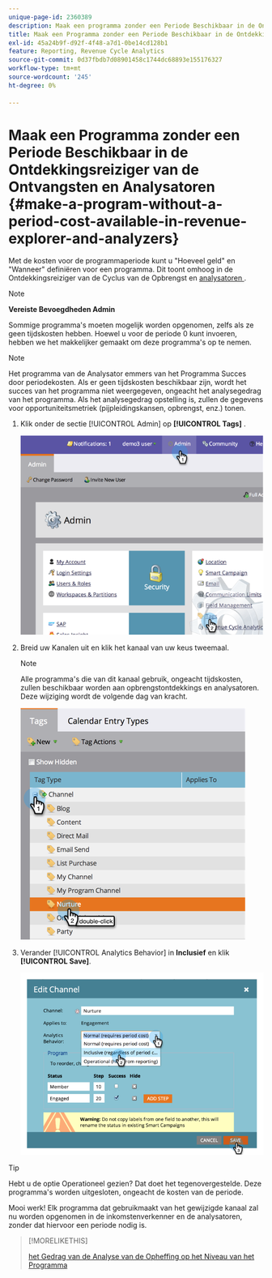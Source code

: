 ```yaml
---
unique-page-id: 2360389
description: Maak een programma zonder een Periode Beschikbaar in de Ontdekkingsreiziger van de Ontvangsten en Analysatoren - de Documenten van Marketo - de Documentatie van het Product
title: Maak een Programma zonder een Periode Beschikbaar in de Ontdekkingsreiziger van de Ontvangsten en Analysatoren
exl-id: 45a24b9f-d92f-4f48-a7d1-0be14cd128b1
feature: Reporting, Revenue Cycle Analytics
source-git-commit: 0d37fbdb7d08901458c1744dc68893e155176327
workflow-type: tm+mt
source-wordcount: '245'
ht-degree: 0%

---
```


# Maak een Programma zonder een Periode Beschikbaar in de Ontdekkingsreiziger van de Ontvangsten en Analysatoren {#make-a-program-without-a-period-cost-available-in-revenue-explorer-and-analyzers}

Met de kosten voor de programmaperiode kunt u &quot;Hoeveel geld&quot; en &quot;Wanneer&quot; definiëren voor een programma. Dit toont omhoog in de Ontdekkingsreiziger van de Cyclus van de Opbrengst en [ analysatoren ](/help/marketo/product-docs/reporting/revenue-cycle-analytics/opportunity-influence-analyzer/tell-the-marketing-story-with-an-opportunity-influence-analyzer.md).

>[!NOTE]
>
>**Vereiste Bevoegdheden Admin**

Sommige programma&#39;s moeten mogelijk worden opgenomen, zelfs als ze geen tijdskosten hebben. Hoewel u voor de periode 0 kunt invoeren, hebben we het makkelijker gemaakt om deze programma&#39;s op te nemen.

>[!NOTE]
>
>Het programma van de Analysator emmers van het Programma Succes door periodekosten. Als er geen tijdskosten beschikbaar zijn, wordt het succes van het programma niet weergegeven, ongeacht het analysegedrag van het programma. Als het analysegedrag opstelling is, zullen de gegevens voor opportuniteitsmetriek (pijpleidingskansen, opbrengst, enz.) tonen.

1. Klik onder de sectie [!UICONTROL Admin] op **[!UICONTROL Tags]** .

   ![](assets/image2014-9-17-12-3a35-3a32.png)

1. Breid uw Kanalen uit en klik het kanaal van uw keus tweemaal.

   >[!NOTE]
   >
   >Alle programma&#39;s die van dit kanaal gebruik, ongeacht tijdskosten, zullen beschikbaar worden aan opbrengstontdekkings en analysatoren. Deze wijziging wordt de volgende dag van kracht.

   ![](assets/image2014-9-17-12-3a36-3a7.png)

1. Verander [!UICONTROL Analytics Behavior] in **Inclusief** en klik **[!UICONTROL Save]**.

   ![](assets/image2014-9-17-12-3a36-3a13.png)

>[!TIP]
>
>Hebt u de optie Operationeel gezien? Dat doet het tegenovergestelde. Deze programma&#39;s worden uitgesloten, ongeacht de kosten van de periode.

Mooi werk! Elk programma dat gebruikmaakt van het gewijzigde kanaal zal nu worden opgenomen in de inkomstenverkenner en de analysatoren, zonder dat hiervoor een periode nodig is.

>[!MORELIKETHIS]
>
>[ het Gedrag van de Analyse van de Opheffing op het Niveau van het Programma ](/help/marketo/product-docs/reporting/revenue-cycle-analytics/program-analytics/override-analytics-behavior-at-the-program-level.md)
